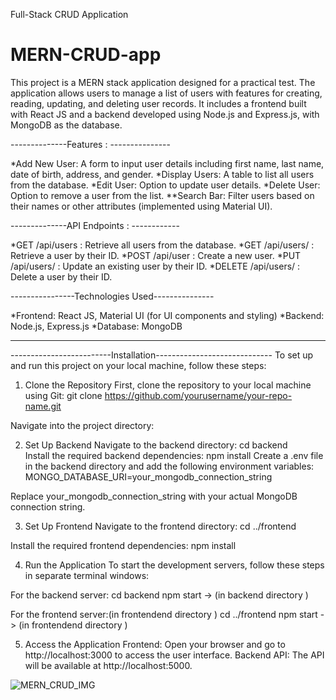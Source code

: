 Full-Stack CRUD Application

# MERN-CRUD-app
This project is a MERN stack application designed for a practical test. The application allows users to manage a list of users with features for creating, reading, updating, and deleting user records. It includes a frontend built with React JS and a backend developed using Node.js and Express.js, with MongoDB as the database.


--------------Features : ---------------

*Add New User: A form to input user details including first name, last name, date of birth, address, and gender.
*Display Users: A table to list all users from the database.
*Edit User: Option to update user details.
*Delete User: Option to remove a user from the list.
**Search Bar: Filter users based on their names or other attributes (implemented using Material UI).


--------------API Endpoints : ------------

*GET /api/users
        : Retrieve all users from the database.
*GET /api/users/
        : Retrieve a user by their ID.
*POST /api/user
        : Create a new user.
*PUT /api/users/
        : Update an existing user by their ID.
*DELETE /api/users/
        : Delete a user by their ID.


----------------Technologies Used---------------

*Frontend: React JS, Material UI (for UI components and styling)
*Backend: Node.js, Express.js
*Database: MongoDB

---------------------------------------------------------------
-------------------------Installation-----------------------------
To set up and run this project on your local machine, follow these steps:

1. Clone the Repository
First, clone the repository to your local machine using Git:
    git clone https://github.com/yourusername/your-repo-name.git

Navigate into the project directory:

2. Set Up Backend
Navigate to the backend directory:
    cd backend  
Install the required backend dependencies:
    npm install
Create a .env file in the backend directory and add the following environment variables:
    MONGO_DATABASE_URI=your_mongodb_connection_string

Replace your_mongodb_connection_string with your actual MongoDB connection string.

3. Set Up Frontend
Navigate to the frontend directory:
    cd ../frontend

Install the required frontend dependencies:
    npm install

4. Run the Application
To start the development servers, follow these steps in separate terminal windows:

For the backend server:
    cd backend
    npm start    -> (in backend directory )

For the frontend server:(in frontendend directory )
    cd ../frontend
    npm start   -> (in frontendend directory )


5. Access the Application
Frontend: Open your browser and go to http://localhost:3000 to access   the user interface.
Backend API: The API will be available at http://localhost:5000.


![MERN_CRUD_IMG](https://github.com/user-attachments/assets/ee657130-18aa-4ade-be7b-09abd5806c3e)
